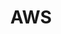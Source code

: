 ---
title: AWS
# bookFlatSection: false
# bookToc: false
# bookHidden: true
bookCollapseSection: true
bookComments: false
# bookSearchExclude: false
# weight: 20
---